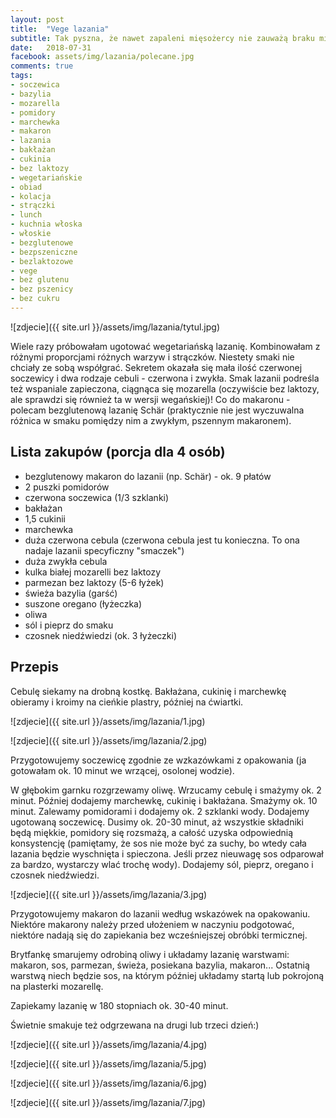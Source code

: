 ```yaml
---
layout: post
title:  "Vege lazania"
subtitle: Tak pyszna, że nawet zapaleni mięsożercy nie zauważą braku mięsa!
date:   2018-07-31
facebook: assets/img/lazania/polecane.jpg
comments: true
tags:
- soczewica
- bazylia
- mozarella
- pomidory
- marchewka
- makaron
- lazania
- bakłażan
- cukinia
- bez laktozy
- wegetariańskie
- obiad
- kolacja
- strączki
- lunch
- kuchnia włoska
- włoskie
- bezglutenowe
- bezpszeniczne
- bezlaktozowe
- vege
- bez glutenu
- bez pszenicy
- bez cukru
---
```


![zdjecie]({{ site.url }}/assets/img/lazania/tytul.jpg)

Wiele razy próbowałam ugotować wegetariańską lazanię. Kombinowałam z różnymi proporcjami różnych warzyw i strączków. Niestety smaki nie chciały ze sobą współgrać. Sekretem okazała się mała ilość czerwonej soczewicy i dwa rodzaje cebuli - czerwona i zwykła. Smak lazanii podreśla też wspaniale zapieczona, ciągnąca się mozarella (oczywiście bez laktozy, ale sprawdzi się również ta w wersji wegańskiej)! Co do makaronu - polecam bezglutenową lazanię Schär (praktycznie nie jest wyczuwalna różnica w smaku pomiędzy nim a zwykłym, pszennym makaronem).

## Lista zakupów (porcja dla 4 osób)

* bezglutenowy makaron do lazanii (np. Schär) - ok. 9 płatów
* 2 puszki pomidorów
* czerwona soczewica (1/3 szklanki)
* bakłażan
* 1,5 cukinii
* marchewka
* duża czerwona cebula (czerwona cebula jest tu konieczna. To ona nadaje lazanii specyficzny "smaczek")
* duża zwykła cebula
* kulka białej mozarelli bez laktozy
* parmezan bez laktozy (5-6 łyżek)
* świeża bazylia (garść)
* suszone oregano (łyżeczka)
* oliwa
* sól i pieprz do smaku
* czosnek niedźwiedzi (ok. 3 łyżeczki)

## Przepis

Cebulę siekamy na drobną kostkę. Bakłażana, cukinię i marchewkę obieramy i kroimy na cieńkie plastry, później na ćwiartki.

![zdjecie]({{ site.url }}/assets/img/lazania/1.jpg)

![zdjecie]({{ site.url }}/assets/img/lazania/2.jpg)

Przygotowujemy soczewicę zgodnie ze wzkazówkami z opakowania (ja gotowałam ok. 10 minut we wrzącej, osolonej wodzie).

W głębokim garnku rozgrzewamy oliwę. Wrzucamy cebulę i smażymy ok. 2 minut. Później dodajemy marchewkę, cukinię i bakłażana. Smażymy ok. 10 minut. Zalewamy pomidorami i dodajemy ok. 2 szklanki wody. Dodajemy ugotowaną soczewicę. Dusimy ok. 20-30 minut, aż wszystkie składniki będą miękkie, pomidory się rozsmażą, a całość uzyska odpowiednią konsystencję (pamiętamy, że sos nie może być za suchy, bo wtedy cała lazania będzie wyschnięta i spieczona. Jeśli przez nieuwagę sos odparował za bardzo, wystarczy wlać trochę wody). Dodajemy sól, pieprz, oregano i czosnek niedźwiedzi.

![zdjecie]({{ site.url }}/assets/img/lazania/3.jpg)

Przygotowujemy makaron do lazanii według wskazówek na opakowaniu. Niektóre makarony należy przed ułożeniem w naczyniu podgotować, niektóre nadają się do zapiekania bez wcześniejszej obróbki termicznej.

Brytfankę smarujemy odrobiną oliwy i układamy lazanię warstwami: makaron, sos, parmezan, świeża, posiekana bazylia, makaron... Ostatnią warstwą niech będzie sos, na którym później układamy startą lub pokrojoną na plasterki mozarellę.

Zapiekamy lazanię w 180 stopniach ok. 30-40 minut. 

Świetnie smakuje też odgrzewana na drugi lub trzeci dzień:)

![zdjecie]({{ site.url }}/assets/img/lazania/4.jpg)

![zdjecie]({{ site.url }}/assets/img/lazania/5.jpg)

![zdjecie]({{ site.url }}/assets/img/lazania/6.jpg)

![zdjecie]({{ site.url }}/assets/img/lazania/7.jpg)